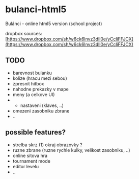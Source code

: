 bulanci-html5
==============

Bulánci - online html5 version (school project)

dropbox sources: [https://www.dropbox.com/sh/w6ck6lnvz3dll0e/yCcliFFJCX](https://www.dropbox.com/sh/w6ck6lnvz3dll0e/yCcliFFJCX)

## TODO
* barevnost bulanku
* kolize (hracu mezi sebou)
* zpresnit hitbox
* nahodne prekazky v mape
* meny (a celkove UI)
* - nastaveni (klaves, ..)
* omezeni zasobniku zbrane
* ..

## possible features?
* strelba skrz (1) okraj obrazovky ?
* ruzne zbrane (ruzne rychle kulky, velikost zasobniku, ..)
* online sitova hra
* tournament mode
* editor levelu
* ..